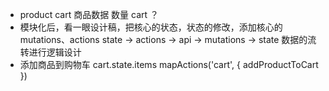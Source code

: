 - product cart
  商品数据
  数量
  cart ？
- 模块化后，看一眼设计稿，把核心的状态，状态的修改，添加核心的mutations、actions
  state -> actions -> api -> mutations -> state
  数据的流转进行逻辑设计
- 添加商品到购物车
  cart.state.items
  mapActions('cart', {
    addProductToCart
  })
